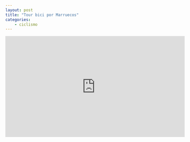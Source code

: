 ```yaml
---
layout: post
title: "Tour bici por Marruecos"
categories: 
    - ciclismo
---
```


<iframe width="560" height="315" src="http://www.youtube.com/embed/E3ss3cDr8HY" frameborder="0"> </iframe>
